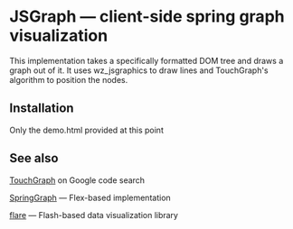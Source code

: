 # JSGraph — client-side spring graph visualization

This implementation takes a specifically formatted DOM tree and draws a graph out of it.
It uses wz_jsgraphics to draw lines and TouchGraph's algorithm to position the nodes.

## Installation

Only the demo.html provided at this point

## See also

[TouchGraph](http://google.com/codesearch?q=touchgraph) on Google code search

[SpringGraph](http://mark-shepherd.com/blog/springgraph-flex-component/) — Flex-based implementation

[flare](http://flare.prefuse.org/) — Flash-based data visualization library
